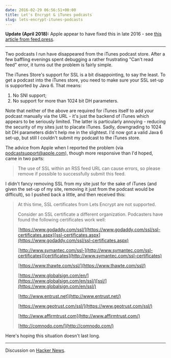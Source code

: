 ```yaml
---
date: 2016-02-29 06:56:51+00:00
title: Let's Encrypt & iTunes podcasts
slug: lets-encrypt-itunes-podcasts
---
```


**Update (April 2018):** Apple appear to have fixed this in late
2016 - see [this article from
feed.press](https://feed.press/blog/2016/12/16/apple-silently-adds-support-lets-encrypt-certificates-podcast-feeds/).


* * *

Two podcasts I run have disappeared from the iTunes podcast
store. After a few baffling evenings spent debugging a rather
frustrating "Can't read feed" error, it turns out the problem is
fairly simple.

<!-- more -->

The iTunes Store's support for SSL is a bit disappointing, to say the
least. To get a podcast into the iTunes store, you need to make sure
your SSL set-up is supported by Java 6. That means:


1. No SNI support;
2. No support for more than 1024 bit DH parameters.

Note that neither of the above are required for iTunes itself to add
your podcast manually via the URL - it's just the backend of iTunes
which appears to be seriously limited. The latter is particularly
annoying - reducing the security of my sites just to placate
iTunes. Sadly, downgrading to 1024 bit DH parameters didn't help me
in the slightest. I'd now got a valid Java 6 set-up, but still I
couldn't submit my podcast to the iTunes store.

The advice from Apple when I reported the problem (via
[podcastsupport@apple.com](mailto:podcastsupport@apple.com)), though
more responsive than I'd hoped, came in two parts:


> The use of SSL within an RSS feed URL can cause errors, so please
> remove if possible to successfully submit this feed.


I didn't fancy removing SSL from my site just for the sake of iTunes
(and given the set-up of my site, removing it just from the podcast
would be difficult), so I pushed back a little, and then received
this:


> At this time, SSL certificates from Lets Encrypt are not supported.
>
> Consider an SSL certificate a different organization. Podcasters
> have found the following certificates work well:
>
> [https://www.godaddy.com/ssl/](https://www.godaddy.com/ssl/ssl-certificates.aspx)[ssl-certificates.aspx](https://www.godaddy.com/ssl/ssl-certificates.aspx)
>
> [http://www.symantec.com/ssl-](http://www.symantec.com/ssl-certificates)[certificates](http://www.symantec.com/ssl-certificates)
>
> [https://www.thawte.com/ssl/](https://www.thawte.com/ssl/)
>
> [https://www.globalsign.com/en/](https://www.globalsign.com/en/ssl/)[ssl/](https://www.globalsign.com/en/ssl/)
>
> [http://www.entrust.net](http://www.entrust.net/)
>
> [https://www.geotrust.com/ssl/](https://www.geotrust.com/ssl/)
>
> [http://www.affirmtrust.com](http://www.affirmtrust.com/)
>
> [http://comnodo.com/](http://comnodo.com/)


Here's hoping this situation doesn't last long.


* * *

Discussion on [Hacker News](https://news.ycombinator.com/item?id=11193990).
